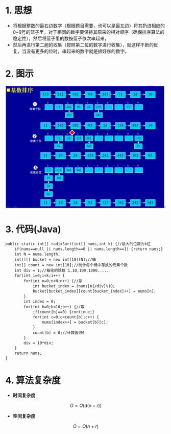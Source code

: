 # 1. 思想
- 将根据整数的最右边数字（根据题目需要，也可以是最左边）将其扔进相应的0~9号的篮子里，对于相同的数字要保持其原来的相对顺序（确保排序算法的稳定性），然后将篮子里的数按篮子依次串起来，
- 然后再进行第二趟的收集（按照第二位的数字进行收集），就这样不断的反复，当没有更多的位时，串起来的数字就是排好序的数字。

# 2. 图示

![基数排序图示](https://github.com/daxiaoHe-Girls/daxiaoHe-Girls.github.io/blob/master/images/images_%E6%8E%92%E5%BA%8F/%E5%9F%BA%E6%95%B0%E6%8E%92%E5%BA%8F%E5%9B%BE%E7%A4%BA.jpeg)

# 3. 代码(Java)
```
public static int[] radixSort(int[] nums,int k) {//最大的位数为k位
	if(nums==null || nums.length==0 || nums.length==1) {return nums;}
	int N = nums.length;
	int[][] bucket = new int[10][N];//桶
	int[] count = new int[10];//统计每个桶中存放的元素个数
	int div = 1;//每轮的除数 1,10,100,1000......
	for(int i=0;i<k;i++) {
		for(int n=0;n<N;n++) {//存
			int bucket_index = (nums[n]/div)%10;
			bucket[bucket_index][count[bucket_index]++] = nums[n];
		}
		int index = 0;
		for(int b=0;b<10;b++) {//取
			if(count[b]==0) {continue;}
			for(int c=0;c<count[b];c++) {
				nums[index++] = bucket[b][c];
			}
			count[b] = 0;//计数器归0
		}
		div = 10*div;
	}
	return nums;
}

```
# 4. 算法复杂度
- **时间复杂度**


```math
O = O(d(n+r))
```


- **空间复杂度**


```math
O = O(n+r)
```

